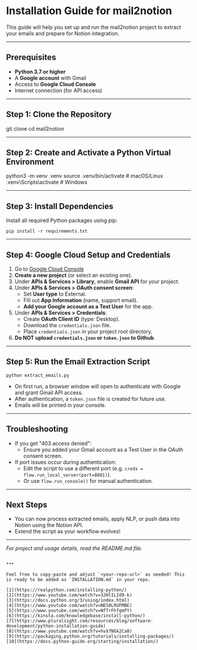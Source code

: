 # Installation Guide for mail2notion

This guide will help you set up and run the mail2notion project to extract your emails and prepare for Notion integration.

---

## Prerequisites

- **Python 3.7 or higher**
- A **Google account** with Gmail
- Access to **Google Cloud Console**
- Internet connection (for API access)

---

## Step 1: Clone the Repository


git clone <your-repo-url>
cd mail2notion


---

## Step 2: Create and Activate a Python Virtual Environment

python3 -m venv .venv
source .venv/bin/activate    # macOS/Linux
.venv\Scripts\activate       # Windows


---

## Step 3: Install Dependencies

Install all required Python packages using pip:

```
pip install -r requirements.txt
```


---

## Step 4: Google Cloud Setup and Credentials

1. Go to [Google Cloud Console](https://console.cloud.google.com/)
2. **Create a new project** (or select an existing one).
3. Under **APIs & Services > Library**, enable **Gmail API** for your project.
4. Under **APIs & Services > OAuth consent screen**:
    - Set **User type** to External.
    - Fill out **App Information** (name, support email).
    - **Add your Google account as a Test User** for the app.
5. Under **APIs & Services > Credentials**:
    - Create **OAuth Client ID** (type: Desktop).
    - Download the `credentials.json` file.
    - Place `credentials.json` in your project root directory.
6. **Do NOT upload `credentials.json` or `token.json` to Github**.

---

## Step 5: Run the Email Extraction Script

```
python extract_emails.py
```

- On first run, a browser window will open to authenticate with Google and grant Gmail API access.
- After authentication, a `token.json` file is created for future use.
- Emails will be printed in your console.

---

## Troubleshooting

- If you get "403 access denied":  
  - Ensure you added your Gmail account as a Test User in the OAuth consent screen.
- If port issues occur during authentication:
  - Edit the script to use a different port (e.g. `creds = flow.run_local_server(port=8081)`).
  - Or use `flow.run_console()` for manual authentication.

---

## Next Steps

- You can now process extracted emails, apply NLP, or push data into Notion using the Notion API.
- Extend the script as your workflow evolves!

---

*For project and usage details, read the README.md file.*
```

***

Feel free to copy-paste and adjust `<your-repo-url>` as needed! This is ready to be added as `INSTALLATION.md` in your repo.

[1](https://realpython.com/installing-python/)
[2](https://www.youtube.com/watch?v=3JHlILId9-k)
[3](https://docs.python.org/3/using/index.html)
[4](https://www.youtube.com/watch?v=NES0LRUFMBE)
[5](https://www.youtube.com/watch?v=NfTrFhfqmFY)
[6](https://kinsta.com/knowledgebase/install-python/)
[7](https://www.pluralsight.com/resources/blog/software-development/python-installation-guide)
[8](https://www.youtube.com/watch?v=hvX7NGk2Ca0)
[9](https://packaging.python.org/tutorials/installing-packages/)
[10](https://docs.python-guide.org/starting/installation/)
